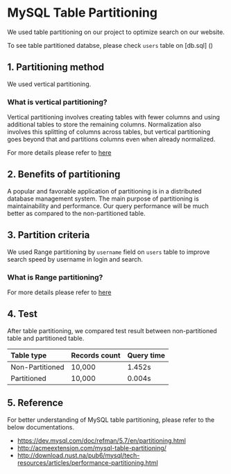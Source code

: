 # MySQL Table Partitioning

We used table partitioning on our project to optimize search on our website.

To see table partitioned databse, please check `users` table on [db.sql] ()

## 1. Partitioning method

We used vertical partitioning.

### What is vertical partitioning?

Vertical partitioning involves creating tables with fewer columns and using additional tables to store the remaining columns. Normalization also involves this splitting of columns across tables, but vertical partitioning goes beyond that and partitions columns even when already normalized.

For more details please refer to [here](http://acmeextension.com/mysql-table-partitioning/)

## 2. Benefits of partitioning

A popular and favorable application of partitioning is in a distributed database management system. The main purpose of partitioning is maintainability and performance. Our query performance will be much better as compared to the non-partitioned table.

## 3. Partition criteria

We used Range partitioning by `username` field on `users` table to improve search speed by username in login and search.

### What is Range partitioning?

For more details please refer to [here](http://acmeextension.com/mysql-table-partitioning/)

## 4. Test

After table partitioning, we compared test result between non-partitioned table and partitioned table.

| Table type      | Records count | Query time |
| :-------------- | :------------ | :--------- |
| Non-Partitioned | 10,000        | 1.452s     |
| Partitioned     | 10,000        | 0.004s     |


## 5. Reference

For better understanding of MySQL table partitioning, please refer to the below documentations.

- https://dev.mysql.com/doc/refman/5.7/en/partitioning.html
- http://acmeextension.com/mysql-table-partitioning/
- http://download.nust.na/pub6/mysql/tech-resources/articles/performance-partitioning.html
